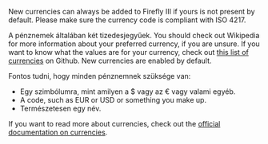 New currencies can always be added to Firefly III if yours is not present by default. Please make sure the currency code is compliant with ISO 4217.

A pénznemek általában két tizedesjegyűek. You should check out Wikipedia for more information about your preferred currency, if you are unsure. If you want to know what the values are for your currency, check out [this list of currencies](https://github.com/xsolla/currency-format/blob/master/currency-format.json) on Github. New currencies are enabled by default.

Fontos tudni, hogy minden pénznemnek szüksége van:

- Egy szimbólumra, mint amilyen a $ vagy az € vagy valami egyéb.
- A code, such as EUR or USD or something you make up.
- Természetesen egy név.

If you want to read more about currencies, check out the [official documentation on currencies](https://docs.firefly-iii.org/concepts/currencies).